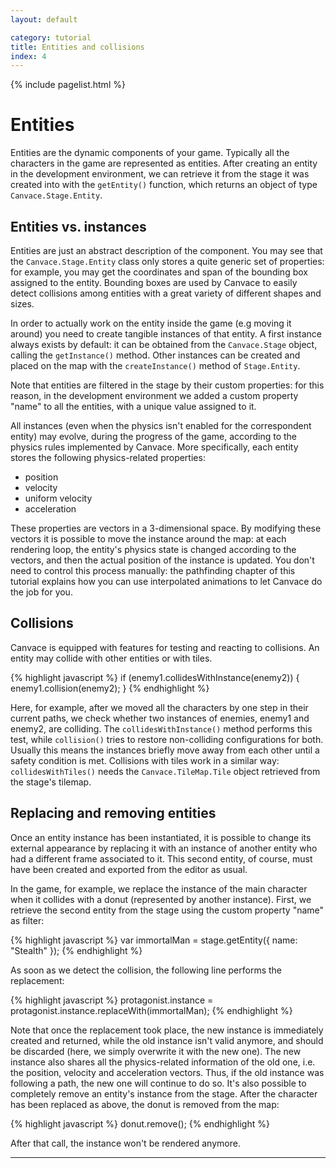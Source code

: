 ```yaml
---
layout: default

category: tutorial
title: Entities and collisions
index: 4
---
```


{% include pagelist.html %}

# Entities
Entities are the dynamic components of your game. Typically all the characters in the game are represented as entities.
After creating an entity in the development environment, we can retrieve it from the stage it was created into with the `getEntity()` function, which returns an object of type `Canvace.Stage.Entity`.

## Entities vs. instances
Entities are just an abstract description of the component. You may see that the `Canvace.Stage.Entity` class only stores a quite generic set of properties: for example, you may get the coordinates and span of the bounding box assigned to the entity. Bounding boxes are used by Canvace to easily detect collisions among entities with a great variety of different shapes and sizes.

In order to actually work on the entity inside the game (e.g moving it around) you need to create tangible instances of that entity. A first instance always exists by default: it can be obtained from the `Canvace.Stage` object, calling the `getInstance()` method. Other instances can be created and placed on the map with the `createInstance()` method of `Stage.Entity`.

Note that entities are filtered in the stage by their custom properties: for this reason, in the development environment we added a custom property "name" to all the entities, with a unique value assigned to it.

All instances (even when the physics isn't enabled for the correspondent entity) may evolve, during the progress of the game, according to the physics rules
implemented by Canvace. More specifically, each entity stores the following physics-related properties:
- position
- velocity
- uniform velocity
- acceleration

These properties are vectors in a 3-dimensional space. By modifying these vectors it is possible to move the instance around the map: at each rendering loop, the
entity's physics state is changed according to the vectors, and then the actual position of the instance is updated. You don't need to control this process manually: the pathfinding chapter of this tutorial explains how you can use interpolated animations to let Canvace do the job for you.

## Collisions
Canvace is equipped with features for testing and reacting to collisions. An entity may collide with other entities or with tiles.

{% highlight javascript %}
    if (enemy1.collidesWithInstance(enemy2)) {
        enemy1.collision(enemy2);
    }
{% endhighlight %}
    
Here, for example, after we moved all the characters by one step in their current paths, we check whether two instances of enemies, enemy1 and enemy2, are  colliding. The `collidesWithInstance()` method performs this test, while `collision()` tries to restore non-colliding configurations for both. Usually this means the instances briefly move away from each other until a safety condition is met.
Collisions with tiles work in a similar way: `collidesWithTiles()` needs the `Canvace.TileMap.Tile` object retrieved from the stage's tilemap.

## Replacing and removing entities
Once an entity instance has been instantiated, it is possible to change its external appearance by replacing it with an instance of another entity who had a different frame associated to it. This second entity, of course, must have been created and exported from the editor as usual.

In the game, for example, we replace the instance of the main character when it collides with a donut (represented by another instance). First, we retrieve the second entity from the stage using the custom property "name" as filter:

{% highlight javascript %}
    var immortalMan = stage.getEntity({ name: "Stealth" });
{% endhighlight %}

As soon as we detect the collision, the following line performs the replacement:

{% highlight javascript %}
    protagonist.instance = protagonist.instance.replaceWith(immortalMan);
{% endhighlight %}

Note that once the replacement took place, the new instance is immediately created and returned, while the old instance isn't valid anymore, and should be discarded (here, we simply overwrite it with the new one). The new instance also shares all the physics-related information of the old one, i.e. the position, velocity and acceleration vectors. Thus, if the old instance was following a path, the new one will continue to do so.
It's also possible to completely remove an entity's instance from the stage. After the character has been replaced as above, the donut is removed from the map:

{% highlight javascript %}
    donut.remove();
{% endhighlight %}

After that call, the instance won't be rendered anymore.

----------------------------
